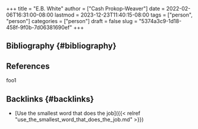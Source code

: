 +++
title = "E.B. White"
author = ["Cash Prokop-Weaver"]
date = 2022-02-06T16:31:00-08:00
lastmod = 2023-12-23T11:40:15-08:00
tags = ["person", "person"]
categories = ["person"]
draft = false
slug = "5374a3c9-1d18-458f-9f0b-7d06381690ef"
+++

## Bibliography {#bibliography}

## References

<style>.csl-entry{text-indent: -1.5em; margin-left: 1.5em;}</style><div class="csl-bib-body">
</div>

foo1


## Backlinks {#backlinks}

-   [Use the smallest word that does the job]({{< relref "use_the_smallest_word_that_does_the_job.md" >}})

